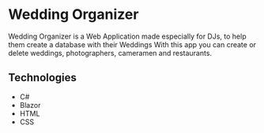 # Wedding Organizer

Wedding Organizer is a Web Application made especially for DJs, to help them create a database with their Weddings
With this app you can create or delete weddings, photographers, cameramen and restaurants.

## Technologies
* C#
* Blazor
* HTML
* CSS

